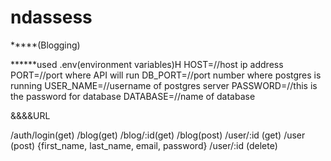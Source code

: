 # ndassess
  *****(Blogging)
  
  
  
  ******used .env(environment variables)H
  HOST=//host ip address
  PORT=//port where API will run 
  DB_PORT=//port number where postgres is running
  USER_NAME=//username of postgres server
  PASSWORD=//this is the password for database
  DATABASE=//name of database


  &&&&URL


  /auth/login(get)
  /blog(get)
  /blog/:id(get)
  /blog(post)
  /user/:id (get)
  /user (post)  {first_name, last_name, email, password}
  /user/:id (delete)
